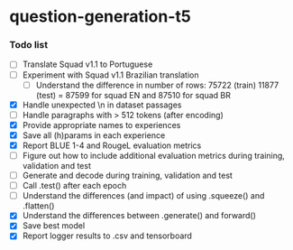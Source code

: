 # question-generation-t5

### Todo list

- [ ] Translate Squad v1.1 to Portuguese
- [ ] Experiment with Squad v1.1 Brazilian translation
    - [ ] Understand the difference in number of rows: 75722 (train) 11877 (test) = 87599 for squad EN and 87510 for squad BR
- [x] Handle unexpected \n in dataset passages
- [ ] Handle paragraphs with > 512 tokens (after encoding)
- [x] Provide appropriate names to experiences
- [x] Save all (h)params in each experience
- [x] Report BLUE 1-4 and RougeL evaluation metrics
- [ ] Figure out how to include additional evaluation metrics during training, validation and test
- [ ] Generate and decode during training, validation and test
- [ ] Call .test() after each epoch
- [ ] Understand the differences (and impact) of using .squeeze() and .flatten() 
- [x] Understand the differences between .generate() and forward() 
- [x] Save best model
- [x] Report logger results to .csv and tensorboard